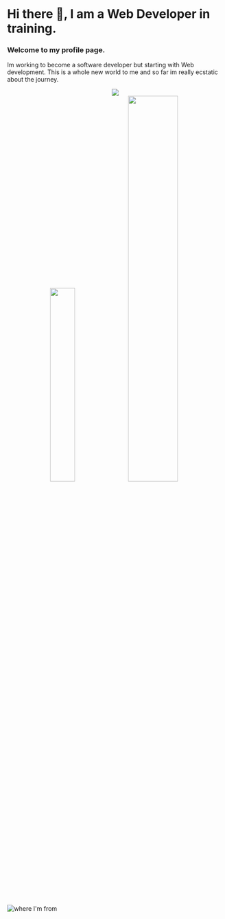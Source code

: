 # Hi there 👋, I am a Web Developer in training.
### Welcome to my profile page.
Im working to become a software developer but starting with Web development. This is a whole new world to me and so far im really ecstatic about the journey.

<p align="center">
  <img src="https://github-readme-stats.vercel.app/api?username=MorvidAngel&show_icons=true&theme=tokyonight"/>
    <br>
  <img width="34%" src="https://github-readme-stats.vercel.app/api/top-langs/?username=MorvidAngel&layout=compact&theme=tokyonight" />
  <img width="48%" src="https://github-readme-streak-stats.herokuapp.com/?user=MorvidAngel&theme=tokyonight"/>
</p>

![where I'm from](https://upload.wikimedia.org/wikipedia/commons/e/eb/Machu_Picchu%2C_Peru.jpg)

<!--
**MorvidAngel/MorvidAngel** is a ✨ _special_ ✨ repository because its `README.md` (this file) appears on your GitHub profile.

Here are some ideas to get you started:

- 🔭 I’m currently working on ...
- 🌱 I’m currently learning ...
- 👯 I’m looking to collaborate on ...
- 🤔 I’m looking for help with ...
- 💬 Ask me about ...
- 📫 How to reach me: ...
- 😄 Pronouns: ...
- ⚡ Fun fact: ...
-->

